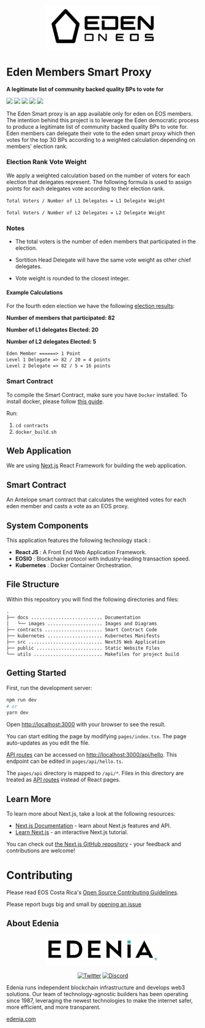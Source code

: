 <p align="center">
   <img src="./docs/images/logo_edeneos.png" width="300">
</p>

# Eden Members Smart Proxy

**A legitimate list of community backed quality BPs to vote for**

![](https://img.shields.io/github/license/edenia/eden-smart-proxy) ![](https://img.shields.io/badge/code%20style-standard-brightgreen.svg) ![](https://img.shields.io/badge/%E2%9C%93-collaborative_etiquette-brightgreen.svg) ![](https://img.shields.io/twitter/follow/edeniaWeb3.svg?style=social&logo=twitter) ![](https://img.shields.io/github/forks/edenia/eden-smart-proxy?style=social)

The Eden Smart proxy is an app available only for eden on EOS members. The intention behind this project is to leverage the Eden democratic process to produce a legitimate list of community backed quality BPs to vote for. Eden members can delegate their vote to the eden smart proxy which then votes for the top 30 BPs according to a weighted calculation depending on members' election rank.

### Election Rank Vote Weight

We apply a weighted calculation based on the number of voters for each election that delegates represent. The following formula is used to assign points for each delegates vote according to their election rank.

`Total Voters / Number of L1 Delegates = L1 Delegate Weight`

`Total Voters / Number of L2 Delegates = L2 Delegate Weight`

### Notes

- The total voters is the number of eden members that participated in the election.

- Sortition Head Delegate will have the same vote weight as other chief delegates.

- Vote weight is rounded to the closest integer.

#### Example Calculations

For the fourth eden election we have the following [election results](https://bloks.io/account/genesis.eden?loadContract=true&tab=Tables&table=memberstats&account=genesis.eden&scope=0&limit=100):

**Number of members that participated: 82**

**Number of L1 delegates Elected: 20**

**Number of L2 delegates Elected: 5**

```
Eden Member ======> 1 Point
Level 1 Delegate => 82 / 20 = 4 points
Level 2 Delegate => 82 / 5 = 16 points
```

### Smart Contract

To compile the Smart Contract, make sure you have `Docker` installed. To install docker, please follow [this guide](https://docs.docker.com/get-docker/).

Run:

1. `cd contracts`
2. `docker_build.sh`

## Web Application

We are using [Next.js](https://nextjs.org/) React Framework for building the web application.

## Smart Contract

An Antelope smart contract that calculates the weighted votes for each eden member and casts a vote as an EOS proxy.

## System Components

This application features the following technology stack :

- **React JS** : A Front End Web Application Framework.
- **EOSIO** : Blockchain protocol with industry-leading transaction speed.
- **Kubernetes** : Docker Container Orchestration.

## File Structure

Within this repository you will find the following directories and files:

```
.
├── docs .......................... Documentation
│   └── images .................... Images and Diagrams
├── contracts ..................... Smart Contract Code
├── kubernetes .................... Kubernetes Manifests
├── src ........................... NextJS Web Application
├── public ........................ Static Website Files
└── utils ......................... Makefiles for project build
```

## Getting Started

First, run the development server:

```bash
npm run dev
# or
yarn dev
```

Open [http://localhost:3000](http://localhost:3000) with your browser to see the result.

You can start editing the page by modifying `pages/index.tsx`. The page auto-updates as you edit the file.

[API routes](https://nextjs.org/docs/api-routes/introduction) can be accessed on [http://localhost:3000/api/hello](http://localhost:3000/api/hello). This endpoint can be edited in `pages/api/hello.ts`.

The `pages/api` directory is mapped to `/api/*`. Files in this directory are treated as [API routes](https://nextjs.org/docs/api-routes/introduction) instead of React pages.

## Learn More

To learn more about Next.js, take a look at the following resources:

- [Next.js Documentation](https://nextjs.org/docs) - learn about Next.js features and API.
- [Learn Next.js](https://nextjs.org/learn) - an interactive Next.js tutorial.

You can check out [the Next.js GitHub repository](https://github.com/vercel/next.js/) - your feedback and contributions are welcome!

# Contributing

Please read EOS Costa Rica's [Open Source Contributing Guidelines](https://developers.eoscostarica.io/docs/open-source-guidelines).

Please report bugs big and small by [opening an issue](https://github.com/edenia/eden-smart-proxy/issues/new/choose)

## About Edenia

<div align="center">

<a href="https://edenia.com">
	<img width="300" alt="Edenia Logo" src="https://raw.githubusercontent.com/edenia/.github/master/.github/workflows/images/edenia-logo.png"></img>
</a>

[![Twitter](https://img.shields.io/twitter/follow/EdeniaWeb3?style=for-the-badge)](https://twitter.com/EdeniaWeb3)
[![Discord](https://img.shields.io/discord/946500573677625344?color=black&label=Discord&logo=discord&logoColor=white&style=for-the-badge)](https://discord.gg/YeGcF6QwhP)

</div>

Edenia runs independent blockchain infrastructure and develops web3 solutions. Our team of technology-agnostic builders has been operating since 1987, leveraging the newest technologies to make the internet safer, more efficient, and more transparent.

[edenia.com](https://edenia.com/)
